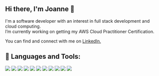 ## Hi there, I'm Joanne 👋

<!--
**joanne-lai03/joanne-lai03** is a ✨ _special_ ✨ repository because its `README.md` (this file) appears on your GitHub profile. -->

I'm a software developer with an interest in full stack development and cloud computing.<br>
I’m currently working on getting my AWS Cloud Practitioner Certification.

<p>You can find and connect with me on <a href="https://www.linkedin.com/in/joanne-lai03/" target="_blank">LinkedIn.</a></p>

## 🧰 Languages and Tools:
<div>
  <img src="https://img.shields.io/badge/JavaScript-yellow?style=for-the-badge&logo=JavaScript&logoColor=white">
  <img src="https://img.shields.io/badge/CSS-blue?style=for-the-badge&logo=CSS3&logoColor=white">
  <img src="https://img.shields.io/badge/HTML5-red?style=for-the-badge&logo=HTML5&logoColor=white">
  <img src="https://img.shields.io/badge/React-20232A?style=for-the-badge&logo=react&logoColor=61DAFB">
  <img src="https://img.shields.io/badge/Redux-764ABC?style=for-the-badge&color=764ABC&logo=Redux&logoColor=white">
  <img src="https://img.shields.io/badge/Express.js-404D59?style=for-the-badge">
  <img src="https://img.shields.io/badge/Node.Js-339933?style=for-the-badge&color=339933&logo=Node.Js&logoColor=white">
  <img src="https://img.shields.io/badge/SQLite-003B57?style=for-the-badge&color=003B57&logo=SQLite&logoColor=white">
  <img src="https://img.shields.io/badge/Auth0-EB5424?style=for-the-badge&color=EB5424&logo=Auth0&logoColor=white">
  <img src="https://img.shields.io/badge/GIT-E44C30?style=for-the-badge&logo=git&logoColor=white">
  <img src="https://img.shields.io/badge/Heroku-430098?style=for-the-badge&logo=heroku&logoColor=white">
</div>

